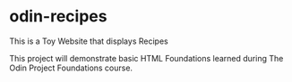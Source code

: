 # odin-recipes
This is a Toy Website that displays Recipes

This project will demonstrate basic HTML Foundations learned during The Odin Project Foundations course.